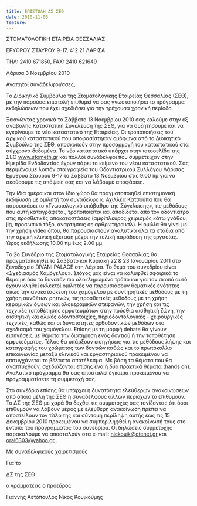 ```yaml
---
title: ΕΠΙΣΤΟΛΗ ΔΣ ΣΕΘ
date: 2010-11-03
feature: 
---
```

ΣΤΟΜΑΤΟΛΟΓΙΚΗ ΕΤΑΙΡΕΙΑ ΘΕΣΣΑΛΙΑΣ 

ΕΡΥΘΡΟΥ ΣΤΑΥΡΟΥ 9-17,   412 21 ΛΑΡΙΣΑ

ΤΗΛ: 2410 671850,  FAX: 2410 621649

Λάρισα 3 Νοεμβρίου 2010

Αγαπητοί συνάδελφοι/σσες,

Το Διοικητικό Συμβούλιο της Στοματολογικής Εταιρείας Θεσσαλίας (ΣΕΘ),  με την παρούσα επιστολή επιθυμεί να σας γνωστοποιήσει το πρόγραμμα εκδηλώσεων που έχει σχεδιάσει για την τρέχουσα χρονική περίοδο.

Ξεκινώντας χρονικά το Σάββατο 13 Νοεμβρίου 2010 σας καλούμε στην εξ αναβολής Καταστατική Συνέλευση της ΣΕΘ, για να συζητήσουμε και να εγκρίνουμε το νέο καταστατικό της Εταιρείας. Οι τροποποιήσεις του αρχικού καταστατικού που αποφασίστηκαν ομόφωνα από το Διοικητικό Συμβούλιο της ΣΕΘ, αποσκοπούν στην προσαρμογή του καταστατικού στα σύγχρονα δεδομένα. Το νέο καταστατικό υπάρχει στην ιστοσελίδα της ΣΕΘ www.stometh.gr και πολλοί συνάδελφοι που συμμετείχαν στην Ημερίδα Ενδοδοντίας έχουν πάρει το κείμενο του νέου καταστατικού. Σας περιμένουμε λοιπόν στα γραφεία του Οδοντιατρικού Συλλόγου Λάρισας Ερυθρού Σταυρού 9-17 το Σάββατο 13 Νοεμβρίου στις 9.00 πμ για να ακούσουμε τις απόψεις σας και να λάβουμε αποφάσεις.

Την ίδια ημέρα και στον ίδιο χώρο θα πραγματοποιηθεί επιστημονική εκδήλωση με ομιλητή τον συνάδελφο κ. Αχιλλέα Κατσούπα που θα παρουσιάσει το «Γνωσιολογικό υπόβαθρο της Σύγκλεισης», τις μεθόδους που αυτή καταγράφεται, τροποποιείται και αποδίδεται από τον οδοντίατρο στις προσθετικές αποκαταστάσεις (αμφίπλευρος χειρισμός κάτω γνάθου, jig, προσωπικό τόξο, αναρτήσεις σε αρθρωτήρα κτλ). Η ομιλία θα γίνει με την χρήση video όπου, θα παρουσιαστούν αναλυτικά όλα τα στάδια από την αρχική κλινική εξέταση μέχρι την τελική παράδοση της εργασίας. Ώρες εκδήλωσης 10.00 πμ έως 2.00 μμ

Το 2ο Συνέδριο της Στοματολογικής Εταιρείας Θεσσαλίας θα πραγματοποιηθεί το Σάββατο και Κυριακή 22 & 23 Ιανουαρίου 2011 στο ξενοδοχείο DIVANI PALACE στη Λάρισα. Το θέμα του συνεδρίου είναι «Σχεδιασμός Χαμόγελου». Στόχος μας είναι να καλυφθεί σφαιρικά το θέμα με όσο το δυνατόν πιο ολοκληρωμένο τρόπο και για τον σκοπό αυτό έχουν κληθεί εκλεκτοί ομιλητές να παρουσιάσουν θεματικές ενότητες όπως  την ανακατασκευή του χαμόγελου με συντηρητικές μεθόδους με τη χρήση συνθέτων ρητινών, τις προσθετικές μεθόδους με τη χρήση κεραμικών όψεων και ολοκεραμικών στεφανών, την χρήση και τις τεχνικές τοποθέτησης εμφυτευμάτων στην πρόσθια αισθητική ζώνη, την αισθητική και ολικές οδοντοστοιχίες, περιοδοντολογικές - χειρουργικές τεχνικές, καθώς και οι δυνατότητες ορθοδοντικών μεθόδων στο σχεδιασμό του χαμόγελου. Επίσης με τη μορφή debate θα γίνουν εισηγήσεις με θέματα την διατήρηση ενός δοντιού ή την τοποθέτηση εμφυτεύματος. Τέλος θα υπάρξουν εισηγήσεις για τις μεθόδους λήψης και καταγραφής του χρώματος των δοντιών καθώς και το πρωτόκολλο επικοινωνίας μεταξύ κλινικού και εργαστηριακού προκειμένου να επιτυγχάνεται το βέλτιστο αποτέλεσμα. Με βάση τα θέματα που θα αναπτυχθούν, σχεδιάζονται επίσης ένα ή δύο πρακτικά θέματα (hands on). Αναλυτικό πρόγραμμα θα σας αποσταλεί έγκαιρα προκειμένου να προγραμματίσετε τη συμμετοχή σας.

Στο συνέδριο επίσης θα υπάρχει η δυνατότητα ελεύθερων ανακοινώσεων από όποια μέλη της ΣΕΘ ή συναδέλφους άλλων περιοχών το επιθυμούν. Το ΔΣ της ΣΕΘ με χαρά θα δεχθεί τις συμμετοχές σας τονίζοντας ότι όσοι επιθυμούν να λάβουν μέρος με ελεύθερη ανακοίνωση πρέπει να αποστείλουν τον τίτλο της και σύντομη περίληψη αυτής έως τις 15 Δεκεμβρίου 2010 προκειμένου να συμπεριληφθεί η ανακοίνωσή τους στο έντυπο του προγράμματος του συνεδρίου. Οι δηλώσεις συμμετοχής παρακαλούμε να αποσταλούν στα e-mail: nickouik@otenet.gr και oral6303@yahoo.gr .

Με συναδελφικούς χαιρετισμούς

Για το

ΔΣ της ΣΕΘ

ο γραμματέας                                                                ο πρόεδρος


Γιάννης Αετόπουλος                                                         Νίκος Κουικούμης